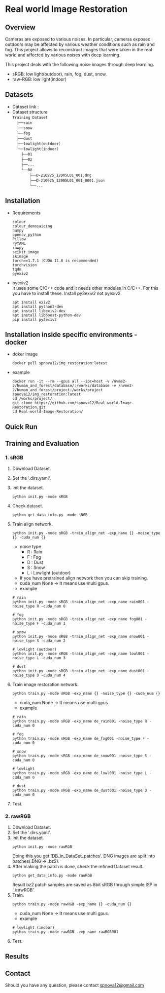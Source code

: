 # Real world Image Restoration

## Overview 
Cameras are exposed to various noises. In particular, cameras exposed outdoors 
may be affected by various weather conditions such as rain and fog. 
This project allows to reconstruct images that were taken in the real world 
and affected by various noises with deep learning.

This project deals with the following noise images through deep learning.
- sRGB: low light(outdoor), rain, fog, dust, snow.
- raw-RGB: low light(indoor)
 

## Datasets
- Dataset link :   
- Dataset structure  
`Training Dataset`  
  `├──rain`  
  `├──snow`   
  `├──fog`   
  `├──dust`   
  `├──lowlight(outdoor)`      
  `└──lowlight(indoor)`   
    `├──01`   
    `├──02`   
    `├──...`   
    `└──08`   
        `├──D-210925_I2005L01_001.dng`     
        `├──D-210925_I2005L01_001_0001.json`     
        `└──...`    


## Installation
- Requirements

    ```
    colour
    colour_demosaicing
    numpy
    opencv_python
    Pillow
    PyYAML
    rawpy
    scikit_image
    skimage
    torch==1.7.1 (CUDA 11.0 is recommended)
    torchvision
    tqdm
    pyexiv2
    ```
  
- pyexiv2  
    It uses some C/C++ code and it needs other modules in C/C++. For this you have to install these.
    Install py3exiv2 not pyexiv2.
    ```
    apt install exiv2
    apt install python3-dev
    apt install libexiv2-dev
    apt install libboost-python-dev
    pip install py3exiv2
    ```   
  
## Installation inside specific environments - docker  

- doker image
   ```shell
   docker pull spnova12/img_restoration:latest
   ```
- example
   ```
  docker run -it --rm --gpus all --ipc=host -v /nvme2-2/human_and_forest/database/:/works/database -v /nvme2-2/human_and_forest/project:/works/project spnova12/img_restoration:latest
  cd /works/project/
  git clone https://github.com/spnova12/Real-world-Image-Restoration.git 
  cd Real-world-Image-Restoration/
  ```

  
## Quick Run

## Training and Evaluation
### 1. sRGB
1. Download Dataset.  

2. Set the '.dirs.yaml'.  
3. Init the dataset.  
    ```shell
    python init.py -mode sRGB
    ```  
4. Check dataset.  
    ```shell
    python get_data_info.py -mode sRGB
    ```
5. Train align network.
    ```shell
    python init.py -mode sRGB -train_align_net -exp_name {} -noise_type {} -cuda_num {}
    ```
   - noise type 
     - R : Rain  
     - F : Fog  
     - D : Dust   
     - S : Snow  
     - L : Lowlight (outdoor)
   - If you have pretrained align network then you can skip training.
   - cuda_num None -> It means use multi gpus.
   - example  
    ```shell
    # rain  
    python init.py -mode sRGB -train_align_net -exp_name rain001 -noise_type R -cuda_num 0  
   
    # fog  
    python init.py -mode sRGB -train_align_net -exp_name fog001 -noise_type F -cuda_num 1  
   
    # snow  
    python init.py -mode sRGB -train_align_net -exp_name snow001 -noise_type S -cuda_num 2  
   
    # lowlight (outdoor)
    python init.py -mode sRGB -train_align_net -exp_name lowl001 -noise_type L -cuda_num 3
   
    # dust  
    python init.py -mode sRGB -train_align_net -exp_name dust001 -noise_type D -cuda_num 4    
   ```
6. Train image restoration network.
    ```shell
    python train.py -mode sRGB -exp_name {} -noise_type {} -cuda_num {}
    ```
   - cuda_num None -> It means use multi gpus.
   - example  
    ```shell
   # rain  
   python train.py -mode sRGB -exp_name de_rain001 -noise_type R -cuda_num 0
   
   # fog
   python train.py -mode sRGB -exp_name de_fog001 -noise_type F -cuda_num 0
   
   # snow
   python train.py -mode sRGB -exp_name de_snow001 -noise_type S -cuda_num 0
   
   # lowlight  
   python train.py -mode sRGB -exp_name de_lowl001 -noise_type L -cuda_num 0
   
   # dust  
   python train.py -mode sRGB -exp_name de_dust001 -noise_type D -cuda_num 0
   ```
7. Test.  
   

### 2. rawRGB
1. Download Dataset.
2. Set the '.dirs.yaml'.
3. Init the dataset. 
    ```shell
    python init.py -mode rawRGB
    ```  
    Doing this you get 'DB_in_DataSet_patches'. 
    DNG images are split into patches(.DNG -> .bz2).   
4. After making the patch is done, check the refined Dataset result.
    ```shell
    python get_data_info.py -mode rawRGB
    ```
   Result bz2 patch samples are saved as 8bit sRGB through simple ISP
   in './rawRGB'.
5. Train.  
   ```shell
   python train.py -mode rawRGB -exp_name {} -cuda_num {}
   ```
   - cuda_num None -> It means use multi gpus.
   - example  
    ```shell
    # lowlight (indoor)
    python train.py -mode rawRGB -exp_name rawRGB001
    ```
7. Test.  

## Results

## Contact 
Should you have any question, please contact spnova12@gmail.com